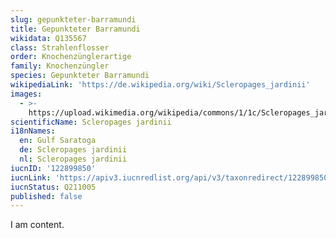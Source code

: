 ```yaml
---
slug: gepunkteter-barramundi
title: Gepunkteter Barramundi
wikidata: Q135567
class: Strahlenflosser
order: Knochenzünglerartige
family: Knochenzüngler
species: Gepunkteter Barramundi
wikipediaLink: 'https://de.wikipedia.org/wiki/Scleropages_jardinii'
images:
  - >-
    https://upload.wikimedia.org/wikipedia/commons/1/1c/Scleropages_jardinii_043.JPG
scientificName: Scleropages jardinii
i18nNames:
  en: Gulf Saratoga
  de: Scleropages jardinii
  nl: Scleropages jardinii
iucnID: '122899850'
iucnLink: 'https://apiv3.iucnredlist.org/api/v3/taxonredirect/122899850'
iucnStatus: Q211005
published: false
---
```


I am content.
